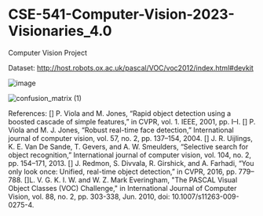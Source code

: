 # CSE-541-Computer-Vision-2023-Visionaries_4.0
Computer Vision Project 

Dataset: http://host.robots.ox.ac.uk/pascal/VOC/voc2012/index.html#devkit

![image](https://user-images.githubusercontent.com/81143064/232241948-64b5a5a0-6e0a-458e-b955-79d024e1fec7.png)

![confusion_matrix (1)](https://user-images.githubusercontent.com/81143064/232241852-003e705a-f4bf-4ff5-b6c0-4606df466ad8.png)

References:
[]	P. Viola and M. Jones, “Rapid object detection using a boosted cascade of simple features,” in CVPR, vol. 1. IEEE, 2001, pp. I–I.
[]	P. Viola and M. J. Jones, “Robust real-time face detection,” International journal of computer vision, vol. 57, no. 2, pp. 137–154, 2004.
[]	J. R. Uijlings, K. E. Van De Sande, T. Gevers, and A. W. Smeulders, “Selective search for object recognition,” International journal of computer vision, vol. 104, no. 2, pp. 154–171, 2013.
[]	J. Redmon, S. Divvala, R. Girshick, and A. Farhadi, “You only look once: Unified, real-time object detection,” in CVPR, 2016, pp. 779–788.
[]L. V. G. K. I. W. and W. Z. Mark Everingham, "The PASCAL Visual Object Classes (VOC) Challenge," in International Journal of Computer Vision, vol. 88, no. 2, pp. 303-338, Jun. 2010, doi: 10.1007/s11263-009-0275-4.
